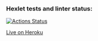 ### Hexlet tests and linter status:
[![Actions Status](https://github.com/nteir/python-project-lvl4/workflows/hexlet-check/badge.svg)](https://github.com/nteir/python-project-lvl4/actions)

[Live on Heroku](https://taskmanager-nteir.herokuapp.com/)